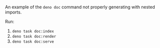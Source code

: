 An example of the `deno doc` command not properly generating with nested imports.

Run:
  1. `deno task doc:index`
  2. `deno task doc:render`
  3. `deno task doc:serve`